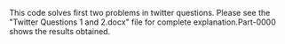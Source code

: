 This code solves first two problems in twitter questions. Please see the "Twitter Questions 1 and 2.docx"
file for complete explanation.Part-0000 shows the results obtained.
